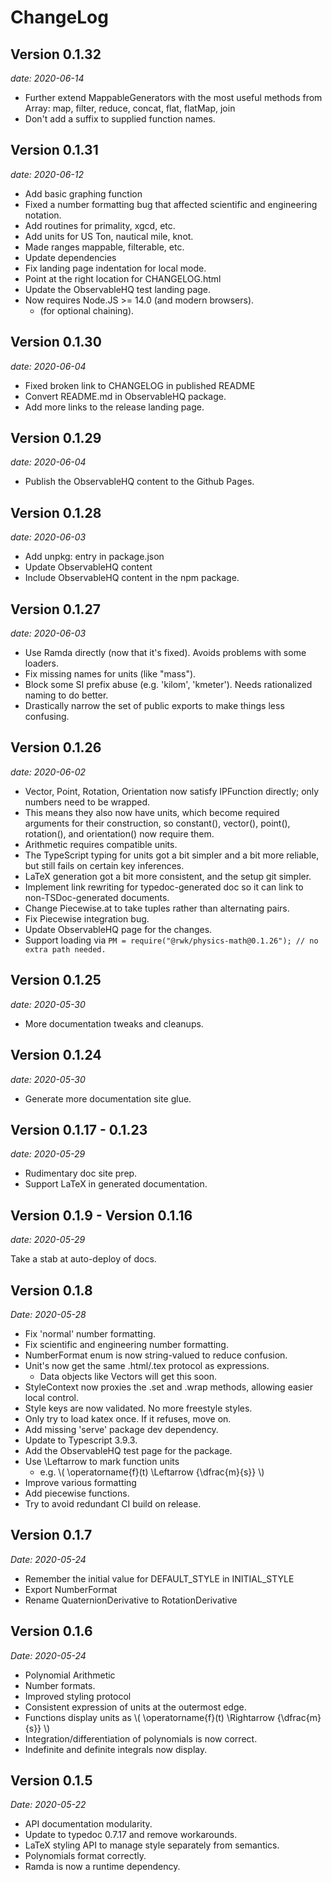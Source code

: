 # ChangeLog

## Version 0.1.32
_date: 2020-06-14_

* Further extend MappableGenerators with the most useful methods from Array:
map, filter, reduce, concat, flat, flatMap, join
* Don't add a suffix to supplied function names.

## Version 0.1.31
_date: 2020-06-12_

* Add basic graphing function
* Fixed a number formatting bug that affected scientific and engineering notation.
* Add routines for primality, xgcd, etc.
* Add units for US Ton, nautical mile, knot.
* Made ranges mappable, filterable, etc.
* Update dependencies
* Fix landing page indentation for local mode.
* Point at the right location for CHANGELOG.html
* Update the ObservableHQ test landing page.
* Now requires Node.JS >= 14.0 (and modern browsers).
  * (for optional chaining).

## Version 0.1.30
_date: 2020-06-04_

* Fixed broken link to CHANGELOG in published README
* Convert README.md in ObservableHQ package.
* Add more links to the release landing page.

## Version 0.1.29
_date: 2020-06-04_

* Publish the ObservableHQ content to the Github Pages.

## Version 0.1.28
_date: 2020-06-03_

* Add unpkg: entry in package.json
* Update ObservableHQ content
* Include ObservableHQ content in the npm package.

## Version 0.1.27
_date: 2020-06-03_

* Use Ramda directly (now that it's fixed). Avoids problems with some loaders.
* Fix missing names for units (like "mass").
* Block some SI prefix abuse (e.g. 'kilom', 'kmeter'). Needs rationalized naming to do better.
* Drastically narrow the set of public exports to make things less confusing.

## Version 0.1.26
_date: 2020-06-02_

* Vector, Point, Rotation, Orientation now satisfy IPFunction directly; only numbers need to be wrapped.
* This means they also now have units, which become required arguments for their construction, so constant(),
  vector(), point(), rotation(), and orientation() now require them.
* Arithmetic requires compatible units.
* The TypeScript typing for units got a bit simpler and a bit more reliable, but still fails on certain key inferences.
* LaTeX generation got a bit more consistent, and the setup git simpler.
* Implement link rewriting for typedoc-generated doc so it can link to non-TSDoc-generated documents.
* Change Piecewise.at to take tuples rather than alternating pairs.
* Fix Piecewise integration bug.
* Update ObservableHQ page for the changes.
* Support loading via `PM = require("@rwk/physics-math@0.1.26"); // no extra path needed.`

## Version 0.1.25
_date: 2020-05-30_

* More documentation tweaks and cleanups.

## Version 0.1.24
_date: 2020-05-30_

* Generate more documentation site glue.

## Version 0.1.17 - 0.1.23
_date: 2020-05-29_

* Rudimentary doc site prep.
* Support LaTeX in generated documentation.

## Version 0.1.9 - Version 0.1.16
_date: 2020-05-29_

Take a stab at auto-deploy of docs.

## Version 0.1.8
_Date: 2020-05-28_

* Fix 'normal' number formatting.
* Fix scientific and engineering number formatting.
* NumberFormat enum is now string-valued to reduce confusion.
* Unit's now get the same .html/.tex protocol as expressions.
  * Data objects like Vectors will get this soon.
* StyleContext now proxies the .set and .wrap methods, allowing easier local control.
* Style keys are now validated. No more freestyle styles.
* Only try to load katex once. If it refuses, move on.
* Add missing 'serve' package dev dependency.
* Update to Typescript 3.9.3.
* Add the ObservableHQ test page for the package.
* Use \Leftarrow to mark function units
  * e.g. \\( \operatorname{f}(t) \Leftarrow {\dfrac{m}{s}} \\)
* Improve various formatting
* Add piecewise functions.
* Try to avoid redundant CI build on release.

## Version 0.1.7
_Date: 2020-05-24_

* Remember the initial value for DEFAULT_STYLE in INITIAL_STYLE
* Export NumberFormat
* Rename QuaternionDerivative to RotationDerivative

## Version 0.1.6
_Date: 2020-05-24_

* Polynomial Arithmetic
* Number formats.
* Improved styling protocol
* Consistent expression of units at the outermost edge.
* Functions display units as \\( \operatorname{f}(t) \Rightarrow {\dfrac{m}{s}} \\)
* Integration/differentiation of polynomials is now correct.
* Indefinite and definite integrals now display.

## Version 0.1.5
_Date: 2020-05-22_

* API documentation modularity.
* Update to typedoc 0.7.17 and remove workarounds.
* LaTeX styling API to manage style separately from semantics.
* Polynomials format correctly.
* Ramda is now a runtime dependency.


